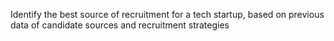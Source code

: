 Identify the best source of recruitment for a tech startup, based on previous data of candidate sources and recruitment strategies
